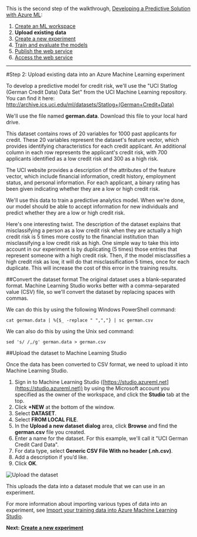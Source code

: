 <properties 
	pageTitle="Step 2: Upload data into a Machine Learning experiment | Azure" 
	description="Solution walkthrough step 2: Upload existing public data into Azure Machine Learning Studio" 
	services="machine-learning" 
	documentationCenter="" 
	authors="garyericson" 
	manager="paulettm" 
	editor="cgronlun"/>

<tags 
	ms.service="machine-learning" 
	ms.workload="tbd" 
	ms.tgt_pltfrm="na" 
	ms.devlang="na" 
	ms.topic="article" 
	ms.date="02/18/2015" 
	ms.author="garye"/>

This is the second step of the walkthrough, [Developing a Predictive Solution with Azure ML][develop]:

[develop]: machine-learning-walkthrough-develop-predictive-solution.md


1.	[Create an ML workspace][create-workspace]
2.	**Upload existing data**
3.	[Create a new experiment][create-new]
4.	[Train and evaluate the models][train-models]
5.	[Publish the web service][publish]
6.	[Access the web service][access-ws]

[create-workspace]: machine-learning-walkthrough-1-create-ml-workspace.md
[upload-data]: machine-learning-walkthrough-2-upload-data.md
[create-new]: machine-learning-walkthrough-3-create-new-experiment.md
[train-models]: machine-learning-walkthrough-4-train-and-evaluate-models.md
[publish]: machine-learning-walkthrough-5-publish-web-service.md
[access-ws]: machine-learning-walkthrough-6-access-web-service.md

----------

#Step 2: Upload existing data into an Azure Machine Learning experiment  

To develop a predictive model for credit risk, we'll use the "UCI Statlog (German Credit Data) Data Set" from the UCI Machine Learning repository. You can find it here:  
<a href="http://archive.ics.uci.edu/ml/datasets/Statlog+(German+Credit+Data)">http://archive.ics.uci.edu/ml/datasets/Statlog+(German+Credit+Data)</a>

We'll use the file named **german.data**. Download this file to your local hard drive.  

This dataset contains rows of 20 variables for 1000 past applicants for credit. These 20 variables represent the dataset's feature vector, which provides identifying characteristics for each credit applicant. An additional column in each row represents the applicant's credit risk, with 700 applicants identified as a low credit risk and 300 as a high risk.   

The UCI website provides a description of the attributes of the feature vector, which include financial information, credit history, employment status, and personal information. For each applicant, a binary rating has been given indicating whether they are a low or high credit risk.  

We'll use this data to train a predictive analytics model. When we're done, our model should be able to accept information for new individuals and predict whether they are a low or high credit risk.  

Here's one interesting twist. The description of the dataset explains that misclassifying a person as a low credit risk when they are actually a high credit risk is 5 times more costly to the financial institution than misclassifying a low credit risk as high. One simple way to take this into account in our experiment is by duplicating (5 times) those entries that represent someone with a high credit risk. Then, if the model misclassifies a high credit risk as low, it will do that misclassification 5 times, once for each duplicate. This will increase the cost of this error in the training results.  

##Convert the dataset format
The original dataset uses a blank-separated format. Machine Learning Studio works better with a comma-separated value (CSV) file, so we'll convert the dataset by replacing spaces with commas.  

We can do this by using the following Windows PowerShell command:   

	cat german.data | %{$_ -replace " ",","} | sc german.csv  

We can also do this by using the Unix sed command:  

	sed 's/ /,/g' german.data > german.csv  

##Upload the dataset to Machine Learning Studio

Once the data has been converted to CSV format, we need to upload it into Machine Learning Studio.  

1.	Sign in to Machine Learning Studio ([https://studio.azureml.net](https://studio.azureml.net)) by using the Microsoft account you specified as the owner of the workspace, and click the **Studio** tab at the top.
2.	Click **+NEW** at the bottom of the window.
3.	Select **DATASET**.
4.	Select **FROM LOCAL FILE**.
5.	In the **Upload a new dataset dialog** area, click **Browse** and find the **german.csv** file you created.
6.	Enter a name for the dataset. For this example, we'll call it "UCI German Credit Card Data".
7.	For data type, select **Generic CSV File With no header (.nh.csv)**.
8.	Add a description if you’d like.
9.	Click **OK**.  

![Upload the dataset][1]  

 
This uploads the data into a dataset module that we can use in an experiment.

For more information about importing various types of data into an experiment, see [Import your training data into Azure Machine Learning Studio][importdata].

[importdata]: machine-learning-import-data.md

**Next: [Create a new experiment][create-new]**

[1]: ./media/machine-learning-walkthrough-2-upload-data/upload1.png

